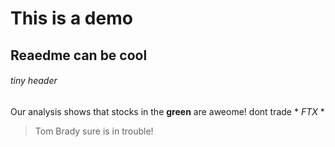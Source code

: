 # This is a demo

## Reaedme can be cool

###### tiny header

Our analysis shows that stocks in the **green** are aweome! dont trade * *FTX* * 

>Tom Brady sure is in trouble!
